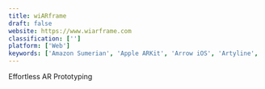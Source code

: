 ```yaml
---
title: wiARframe
draft: false 
website: https://www.wiarframe.com
classification: ['']
platform: ['Web']
keywords: ['Amazon Sumerian', 'Apple ARKit', 'Arrow iOS', 'Artyline', 'Asteroid', 'Content Marketing Stack', 'Facebook AR Studio', 'Flotogram', 'Glass Enterprise Edition', 'Google ARCore', 'Holo', 'Just a Line', 'Made With ARKit', 'Magic Sudoku - ARkit', 'Marketing Stack', 'Snap Art', 'Stack of Stack', 'Svrf API', 'TapMeasure', 'Yttrium']
---
```

Effortless AR Prototyping